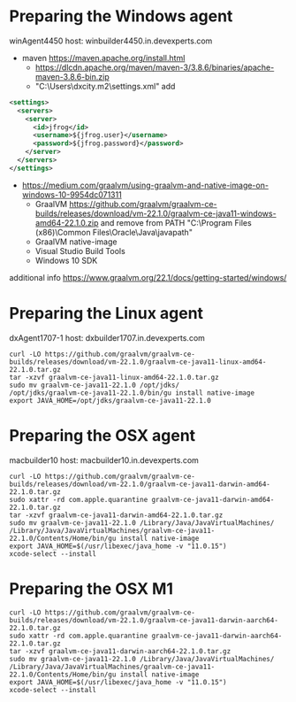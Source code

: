 # Preparing the Windows agent

winAgent4450 host: winbuilder4450.in.devexperts.com

 * maven https://maven.apache.org/install.html
   * https://dlcdn.apache.org/maven/maven-3/3.8.6/binaries/apache-maven-3.8.6-bin.zip
   * "C:\Users\dxcity\.m2\settings.xml" add
```xml
<settings>
  <servers>
    <server>
      <id>jfrog</id>
      <username>${jfrog.user}</username>
      <password>${jfrog.password}</password>
    </server>
  </servers>
</settings>
```

 * https://medium.com/graalvm/using-graalvm-and-native-image-on-windows-10-9954dc071311
   * GraalVM https://github.com/graalvm/graalvm-ce-builds/releases/download/vm-22.1.0/graalvm-ce-java11-windows-amd64-22.1.0.zip and remove from PATH "C:\Program Files (x86)\Common Files\Oracle\Java\javapath"
   * GraalVM native-image
   * Visual Studio Build Tools
   * Windows 10 SDK

additional info https://www.graalvm.org/22.1/docs/getting-started/windows/

# Preparing the Linux agent

dxAgent1707-1 host: dxbuilder1707.in.devexperts.com

```shell
curl -LO https://github.com/graalvm/graalvm-ce-builds/releases/download/vm-22.1.0/graalvm-ce-java11-linux-amd64-22.1.0.tar.gz
tar -xzvf graalvm-ce-java11-linux-amd64-22.1.0.tar.gz
sudo mv graalvm-ce-java11-22.1.0 /opt/jdks/
/opt/jdks/graalvm-ce-java11-22.1.0/bin/gu install native-image
export JAVA_HOME=/opt/jdks/graalvm-ce-java11-22.1.0
```

# Preparing the OSX agent

macbuilder10 host: macbuilder10.in.devexperts.com

```shell
curl -LO https://github.com/graalvm/graalvm-ce-builds/releases/download/vm-22.1.0/graalvm-ce-java11-darwin-amd64-22.1.0.tar.gz
sudo xattr -rd com.apple.quarantine graalvm-ce-java11-darwin-amd64-22.1.0.tar.gz
tar -xzvf graalvm-ce-java11-darwin-amd64-22.1.0.tar.gz
sudo mv graalvm-ce-java11-22.1.0 /Library/Java/JavaVirtualMachines/
/Library/Java/JavaVirtualMachines/graalvm-ce-java11-22.1.0/Contents/Home/bin/gu install native-image
export JAVA_HOME=$(/usr/libexec/java_home -v "11.0.15")
xcode-select --install
```

# Preparing the OSX M1

```shell
curl -LO https://github.com/graalvm/graalvm-ce-builds/releases/download/vm-22.1.0/graalvm-ce-java11-darwin-aarch64-22.1.0.tar.gz
sudo xattr -rd com.apple.quarantine graalvm-ce-java11-darwin-aarch64-22.1.0.tar.gz
tar -xzvf graalvm-ce-java11-darwin-aarch64-22.1.0.tar.gz
sudo mv graalvm-ce-java11-22.1.0 /Library/Java/JavaVirtualMachines/
/Library/Java/JavaVirtualMachines/graalvm-ce-java11-22.1.0/Contents/Home/bin/gu install native-image
export JAVA_HOME=$(/usr/libexec/java_home -v "11.0.15")
xcode-select --install
```
